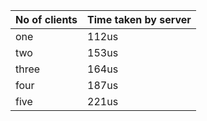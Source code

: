 |**No of clients** | **Time taken by server**|
---------------- | --------------------------
|        one     |         112us             |
|        two     |         153us             |    
|        three   |         164us             |                  
|        four    |         187us             |      
|        five    |         221us             |      
